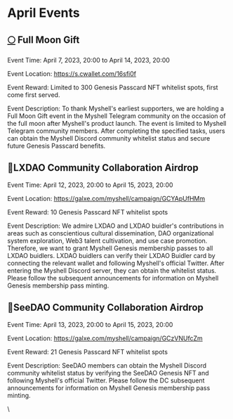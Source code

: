 # April Events

## [🌕](https://emojipedia.org/full-moon/) Full Moon Gift

Event Time: April 7, 2023, 20:00 to April 14, 2023, 20:00

Event Location: https://s.cwallet.com/16sfi0f

Event Reward: Limited to 300 Genesis Passcard NFT whitelist spots, first come first served.

Event Description: To thank Myshell's earliest supporters, we are holding a Full Moon Gift event in the Myshell Telegram community on the occasion of the full moon after Myshell's product launch. The event is limited to Myshell Telegram community members. After completing the specified tasks, users can obtain the Myshell Discord community whitelist status and secure future Genesis Passcard benefits.

## 🤝LXDAO Community Collaboration Airdrop

Event Time: April 12, 2023, 20:00 to April 15, 2023, 20:00

Event Location: https://galxe.com/myshell/campaign/GCYApUfHMm

Event Reward: 10 Genesis Passcard NFT whitelist spots

Event Description: We admire LXDAO and LXDAO buidler's contributions in areas such as conscientious cultural dissemination, DAO organizational system exploration, Web3 talent cultivation, and use case promotion. Therefore, we want to grant Myshell Genesis membership passes to all LXDAO buidlers. LXDAO buidlers can verify their LXDAO Buidler card by connecting the relevant wallet and following Myshell's official Twitter. After entering the Myshell Discord server, they can obtain the whitelist status. Please follow the subsequent announcements for information on Myshell Genesis membership pass minting.

## 🤝SeeDAO Community Collaboration Airdrop

Event Time: April 13, 2023, 20:00 to April 15, 2023, 20:00

Event Location: https://galxe.com/myshell/campaign/GCzVNUfcZm

Event Reward: 21 Genesis Passcard NFT whitelist spots

Event Description: SeeDAO members can obtain the Myshell Discord community whitelist status by verifying the SeeDAO Genesis NFT and following Myshell's official Twitter. Please follow the DC subsequent announcements for information on Myshell Genesis membership pass minting.

\
